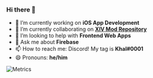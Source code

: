 ### Hi there 👋

<!--
**DevJinnial/DevJinnial** is a ✨ _special_ ✨ repository because its `README.md` (this file) appears on your GitHub profile.
-->

- 🔭 I’m currently working on **iOS App Development**
- 👯 I’m currently collaborating on **[XIV Mod Repository](https://github.com/XivRepo/XivRepo-Frontend)**
- 🤔 I’m looking to help with **Frontend Web Apps**
- 💬 Ask me about **Firebase**
- 📫 How to reach me: Discord! My tag is **Khal#0001**
- 😄 Pronouns: **he/him**
<!-- - 🌱 I’m currently learning **** -->
<!-- - ⚡ Fun fact: **** -->
![Metrics](https://github.com/DevJinnial/DevJinnial/blob/main/github-metrics.svg)
